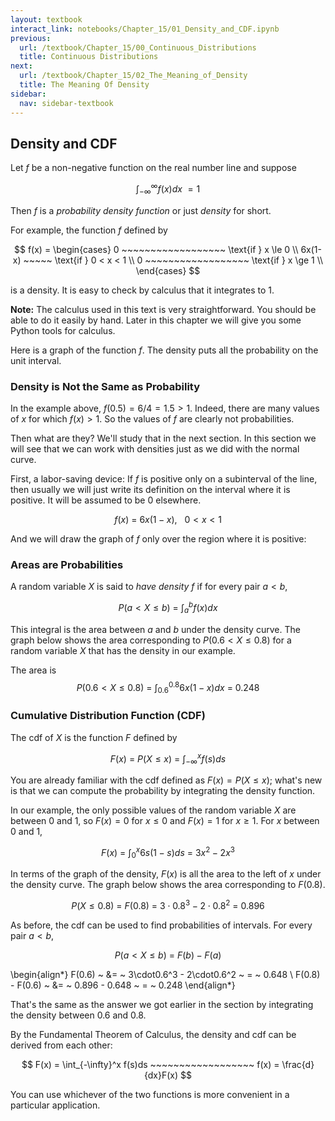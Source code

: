 ```yaml
---
layout: textbook
interact_link: notebooks/Chapter_15/01_Density_and_CDF.ipynb
previous:
  url: /textbook/Chapter_15/00_Continuous_Distributions
  title: Continuous Distributions
next:
  url: /textbook/Chapter_15/02_The_Meaning_of_Density
  title: The Meaning Of Density
sidebar:
  nav: sidebar-textbook
---
```


## Density and CDF ##

Let $f$ be a non-negative function on the real number line and suppose 

$$
\int_{-\infty}^\infty f(x)dx ~ = 1
$$

Then $f$ is a *probability density function* or just *density* for short.

For example, the function $f$ defined by

$$
f(x) = 
\begin{cases}
0 ~~~~~~~~~~~~~~~~~~ \text{if } x \le 0 \\
6x(1-x) ~~~~~ \text{if } 0 < x < 1 \\
0 ~~~~~~~~~~~~~~~~~~ \text{if } x \ge 1 \\
\end{cases}
$$

is a density. It is easy to check by calculus that it integrates to 1. 

**Note:** The calculus used in this text is very straightforward. You should be able to do it easily by hand. Later in this chapter we will give you some Python tools for calculus.

Here is a graph of the function $f$. The density puts all the probability on the unit interval.

### Density is Not the Same as Probability ###
In the example above, $f(0.5) = 6/4 = 1.5 > 1$. Indeed, there are many values of $x$ for which $f(x) > 1$. So the values of $f$ are clearly not probabilities.

Then what are they? We'll study that in the next section. In this section we will see that we can work with densities just as we did with the normal curve.

First, a labor-saving device: If $f$ is positive only on a subinterval of the line, then usually we will just write its definition on the interval where it is positive. It will be assumed to be 0 elsewhere.

$$
f(x) ~ = ~ 6x(1-x), ~~~ 0 < x < 1
$$

And we will draw the graph of $f$ only over the region where it is positive:

### Areas are Probabilities ###
A random variable $X$ is said to *have density $f$* if for every pair $a < b$,

$$
P(a < X \le b) ~ = ~ \int_a^b f(x)dx
$$

This integral is the area between $a$ and $b$ under the density curve. The graph below shows the area corresponding to $P(0.6 < X \le 0.8)$ for a random variable $X$ that has the density in our example.

The area is
$$
P(0.6 < X \le 0.8) ~ = ~ \int_{0.6}^{0.8} 6x(1-x)dx ~ = ~ 0.248
$$

### Cumulative Distribution Function (CDF) ###
The cdf of $X$ is the function $F$ defined by

$$
F(x) ~ = ~ P(X \le x) ~ = ~ \int_{-\infty}^x f(s)ds
$$

You are already familiar with the cdf defined as $F(x) = P(X \le x)$; what's new is that we can compute the probability by integrating the density function.

In our example, the only possible values of the random variable $X$ are between 0 and 1, so $F(x) = 0$ for $x \le 0$ and $F(x) = 1$ for $x \ge 1$.
For $x$ between 0 and 1,

$$
F(x) ~ = ~ \int_0^x 6s(1-s)ds ~ = ~ 3x^2 - 2x^3
$$

In terms of the graph of the density, $F(x)$ is all the area to the left of $x$ under the density curve. The graph below shows the area corresponding to $F(0.8)$.

$$
P(X \le 0.8) ~ = ~  F(0.8) ~ = ~ 3\cdot0.8^3 - 2\cdot0.8^2 ~ = ~ 0.896
$$

As before, the cdf can be used to find probabilities of intervals. For every pair $a < b$,

$$
P(a < X \le b) ~ = ~ F(b) - F(a) 
$$

\begin{align*}
F(0.6) ~ &= ~ 3\cdot0.6^3 - 2\cdot0.6^2 ~ = ~ 0.648 \\
F(0.8) - F(0.6) ~ &= ~ 0.896 - 0.648 ~ = ~ 0.248
\end{align*}

That's the same as the answer we got earlier in the section by integrating the density between 0.6 and 0.8.

By the Fundamental Theorem of Calculus, the density and cdf can be derived from each other:

$$
F(x) = \int_{-\infty}^x f(s)ds ~~~~~~~~~~~~~~~~~~ f(x) = \frac{d}{dx}F(x)
$$

You can use whichever of the two functions is more convenient in a particular application.
